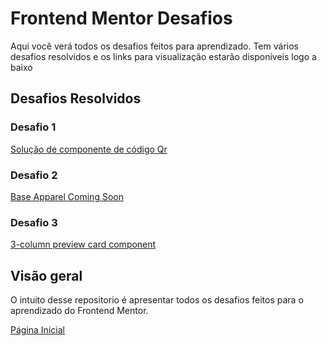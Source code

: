 # Frontend Mentor Desafios

Aqui você verá todos os desafios feitos para aprendizado. Tem vários desafios resolvidos e os links para visualização estarão disponíveis logo a baixo 

## Desafios Resolvidos

### Desafio 1
[Solução de componente de código Qr](https://github.com/Outercrescent3/Site-Desafio-qr-code)
### Desafio 2
[Base Apparel Coming Soon](https://outercrescent3.github.io/Frontend_Mentor-Desafios/Desafios/base-apparel-coming-soon-master/index.html)


### Desafio 3
[3-column preview card component]()

## Visão geral

O intuito desse repositorio é apresentar todos os desafios feitos para o aprendizado do Frontend Mentor.

[Página Inicial](https://outercrescent3.github.io/Frontend_Mentor-Desafios/)


 

